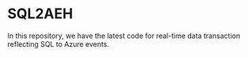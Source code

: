 # SQL2AEH
In this repository, we have the latest code for real-time data transaction reflecting SQL to Azure events.
